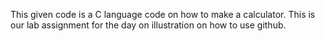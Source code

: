 This given code is a C language code on how to make a calculator. This is our lab assignment for the day on illustration on how to use github.
